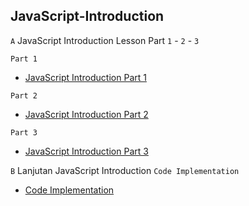 ## JavaScript-Introduction

`A` JavaScript Introduction Lesson Part `1` - `2` - `3`

`Part 1`

- [JavaScript Introduction Part 1](JavaScript%20Introduction%20Part%201)

`Part 2`

- [JavaScript Introduction Part 2](JavaScript%20Introduction%20Part%202)

`Part 3`

- [JavaScript Introduction Part 3](JavaScript%20Introduction%20Part%203)

`B` Lanjutan JavaScript Introduction `Code Implementation`

- [Code Implementation](../Code-Implementation/)

